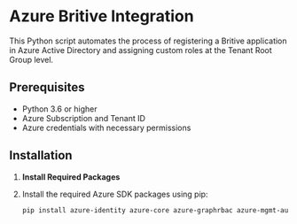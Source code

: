 # Azure Britive Integration

This Python script automates the process of registering a Britive application in Azure Active Directory and assigning custom roles at the Tenant Root Group level.

## Prerequisites

- Python 3.6 or higher
- Azure Subscription and Tenant ID
- Azure credentials with necessary permissions

## Installation

1. **Install Required Packages**
2. 
   Install the required Azure SDK packages using pip:

    ```bash
    pip install azure-identity azure-core azure-graphrbac azure-mgmt-authorization python-dotenv
    ```